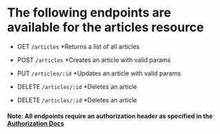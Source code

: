 
# The following endpoints are available for the articles resource
- GET `/articles`
*Returns a list of all articles

- POST `/articles`
*Creates an article with valid params

- PUT `/articles/:id`
*Updates an article with valid params

- DELETE `/articles/:id`
*Deletes an article

- DELETE `/articles/:id`
*Deletes an article

#### Note: All endpoints require an authorization header as specified in the [Authorization Docs](../auth/authorization.md)